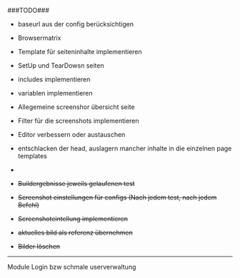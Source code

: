 ###TODO###

* baseurl aus der config berücksichtigen
* Browsermatrix
* Template für seiteninhalte implementieren
* SetUp und TearDowsn seiten 
* includes implementieren 
* variablen implementieren
* Allegemeine screenshor übersicht seite
* Filter für die screenshots implementieren
* Editor verbessern oder austauschen
* entschlacken der head, auslagern mancher inhalte in die einzelnen page templates
* 

* ~~Buildergebnisse jeweils gelaufenen test~~
* ~~Screenshot einstellungen für configs (Nach jedem test, nach jedem Befehl)~~
* ~~Screenshoteintellung implementieren~~
* ~~aktuelles bild als referenz übernehmen~~
* ~~Bilder löschen~~


---
Module
Login bzw schmale userverwaltung